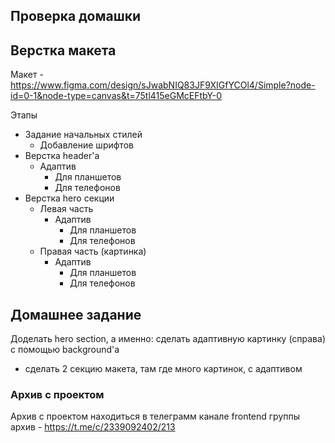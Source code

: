 ## Проверка домашки

## Верстка макета
Макет - https://www.figma.com/design/sJwabNIQ83JF9XIGfYCOl4/Simple?node-id=0-1&node-type=canvas&t=75tl415eGMcEFtbY-0

Этапы
- Задание начальных стилей
	- Добавление шрифтов
- Верстка header'а
	- Адаптив
		- Для планшетов
		- Для телефонов
- Верстка hero секции
	- Левая часть
		- Адаптив
			- Для планшетов
			- Для телефонов
	- Правая часть (картинка)
		- Адаптив
			- Для планшетов
			- Для телефонов

## Домашнее задание
Доделать hero section, а именно: сделать адаптивную картинку (справа) с помощью background'а
+ сделать 2 секцию макета, там где много картинок, с адаптивом

### Архив с проектом
Архив с проектом находиться в телеграмм канале frontend группы
архив - https://t.me/c/2339092402/213